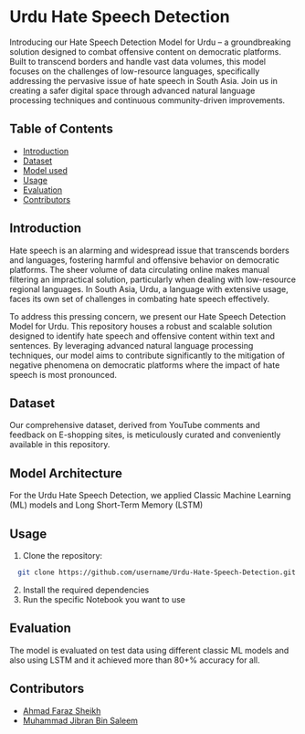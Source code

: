 # Urdu Hate Speech Detection


Introducing our Hate Speech Detection Model for Urdu – a groundbreaking solution designed to combat offensive content on democratic platforms. Built to transcend borders and handle vast data volumes, this model focuses on the challenges of low-resource languages, specifically addressing the pervasive issue of hate speech in South Asia. Join us in creating a safer digital space through advanced natural language processing techniques and continuous community-driven improvements.

## Table of Contents

- [Introduction](#introduction)
- [Dataset](#dataset)
- [Model used](#model-used)
- [Usage](#usage)
- [Evaluation](#evaluation)
- [Contributors](#contributors)

## Introduction


Hate speech is an alarming and widespread issue that transcends borders and languages, fostering harmful and offensive behavior on democratic platforms. The sheer volume of data circulating online makes manual filtering an impractical solution, particularly when dealing with low-resource regional languages. In South Asia, Urdu, a language with extensive usage, faces its own set of challenges in combating hate speech effectively.

To address this pressing concern, we present our Hate Speech Detection Model for Urdu. This repository houses a robust and scalable solution designed to identify hate speech and offensive content within text and sentences. By leveraging advanced natural language processing techniques, our model aims to contribute significantly to the mitigation of negative phenomena on democratic platforms where the impact of hate speech is most pronounced.



## Dataset

Our comprehensive dataset, derived from YouTube comments and feedback on E-shopping sites, is meticulously curated and conveniently available in this repository.

## Model Architecture

For the Urdu Hate Speech Detection, we applied Classic Machine Learning (ML) models  and Long Short-Term Memory (LSTM)


## Usage

1. Clone the repository:

```bash
  git clone https://github.com/username/Urdu-Hate-Speech-Detection.git
```
2. Install the required dependencies
3. Run the specific Notebook you want to use

## Evaluation

The model is evaluated on test data using different classic ML models and also using LSTM and it achieved more than 80+% accuracy for all.   


## Contributors

- [Ahmad Faraz Sheikh](https://github.com/FarazSheikh16)
- [Muhammad Jibran Bin Saleem](https://github.com/jibranbinsaleem)

